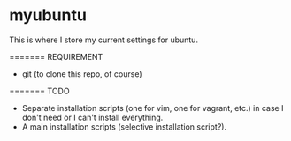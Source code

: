 myubuntu
========

This is where I store my current settings for ubuntu.

=======
REQUIREMENT

- git (to clone this repo, of course)

=======
TODO

- Separate installation scripts (one for vim, one for vagrant, etc.) in case I don't need or I can't install everything.
- A main installation scripts (selective installation script?).
